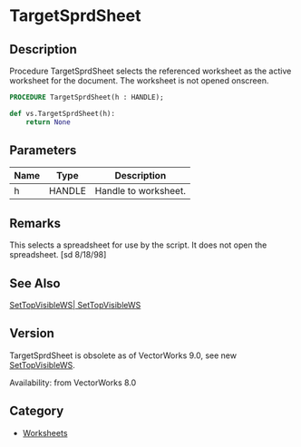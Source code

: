 # TargetSprdSheet

## Description
Procedure TargetSprdSheet selects the referenced worksheet as the active worksheet for the document. The worksheet is not opened onscreen.

```pascal
PROCEDURE TargetSprdSheet(h : HANDLE);
```

```python
def vs.TargetSprdSheet(h):
    return None
```

## Parameters
|Name|Type|Description|
|---|---|---|
|h|HANDLE|Handle to worksheet.|

## Remarks
This selects a spreadsheet for use by the script.  It does not open the spreadsheet. [sd 8/18/98]

## See Also
[SetTopVisibleWS| SetTopVisibleWS](SetTopVisibleWS|%20SetTopVisibleWS.md)

## Version
TargetSprdSheet is obsolete as of VectorWorks 9.0, see new [ SetTopVisibleWS](SetTopVisibleWS.md).

Availability: from VectorWorks 8.0

## Category
* [Worksheets](../Categories/Worksheets.md)
